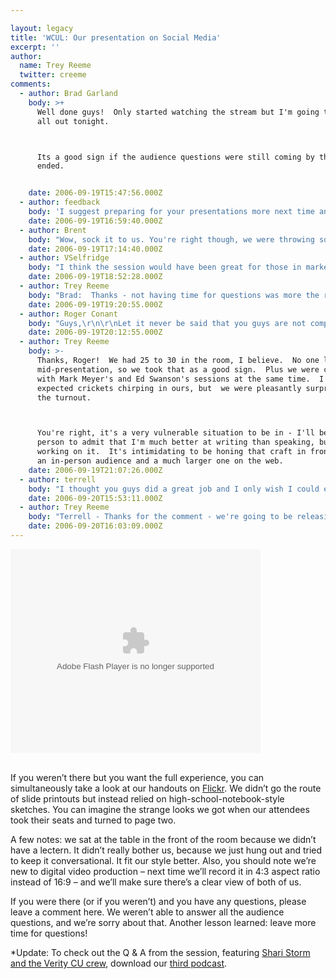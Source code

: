 ```yaml
---

layout: legacy
title: 'WCUL: Our presentation on Social Media'
excerpt: ''
author:
  name: Trey Reeme
  twitter: creeme
comments:
  - author: Brad Garland
    body: >+
      Well done guys!  Only started watching the stream but I'm going to check it
      all out tonight.



      Its a good sign if the audience questions were still coming by the time it
      ended.


    date: 2006-09-19T15:47:56.000Z
  - author: feedback
    body: 'I suggest preparing for your presentations more next time and to loose the arrogant, flip attitudes.  ToastMasters may also be warranted to help reduce the extensive use of non-words, such as "uh."  '
    date: 2006-09-19T16:59:40.000Z
  - author: Brent
    body: "Wow, sock it to us. You're right though, we were throwing some \"uh's\" around left and right. Trey and I have agreed that we'd like to take a public speaking course and clean those out.\r\n\r\nI will say we prepared our hearts out though, to the tune of many 12-hour workdays, so I hope that is at least somewhat apparent.\r\n\r\nAs for the attitude stuff, we tend to be pretty loose. But that's just us - if we dialed up the haughtiness, it wouldn't be authentic. And our message is about being who you are to your audience. Don't confuse \"relaxed\" with \"arrogant.\" We just want everyone to be comfortable.\r\n\r\nAlso, why the anonymity, \"feedback\"?"
    date: 2006-09-19T17:14:40.000Z
  - author: VSelfridge
    body: "I think the session would have been great for those in marketing who haven't been exposed to \"the social web\" - and serves as a good reminder to ALL of us in Marketing about how we need to be authentic in our communications (no trickery) always, but even more so with Gen X and Gen Y! \r\n\r\nIts clear from the research  - and even the general Gen X style of trabian - that these generations are more skeptical of marketing than generations past, and that they're on the look out for the non-authentic! \r\n\r\nI think you guys looked relaxed, and certainly came off as \"subject matter experts.\"  Good job. "
    date: 2006-09-19T18:52:28.000Z
  - author: Trey Reeme
    body: "Brad:  Thanks - not having time for questions was more the result of Brent and me going on and on than anything else.  But what can I say - this presentation was a first for us.\r\n\r\nAnonymous Feedback:  Thanks for watching and leaving a comment.  Again, what can I say - this presentation was a first for us.  \r\n\r\nThe first thing I thought of when I listened to it was, \"Wow. I say 'actually' a lot.  I've got to fix that.\"  That's a big reason why we recorded this - to get better at it.  So you're right, Mr./Ms. Feedback. \r\n\r\nTwo asides - One thing that I didn't mention in the presentation was that if you're going to blog, you've got to have thick skin.  Another thing I wish I'd said: leaving totally anonymous comments is lame.\r\n\r\nV (nope, \"V\" isn't anonymous; I certainly know V) - Thanks for your comments - you know us pretty darn well - well enough to know that the video was authentically us.  I'm happy we passed your test, and it's flattering to be called \"subject matter experts!\"\r\n\r\nFinally, I got an email a few minutes ago that I'll share - \"My first impression as I start to watch your video is the slide transitions.  I’ve been preparing presentations for a big board meeting next week, is that a different presentation app or what’s the trick to making stodgy old power point do that?\"\r\n\r\nThe answer is that I put the presentation together using my Mac and the presentation program Keynote.  It's amazing what that \"cube effect\" does for transitions between slides!  On one of our PCs in the office, we run Open Office, and I hoped their presentation tool would offer something similar, but when I checked I was disappointed.  You could always switch to a Mac :)"
    date: 2006-09-19T19:20:55.000Z
  - author: Roger Conant
    body: "Guys,\r\n\r\nLet it never be said that you guys are not completely transparent and totally VULNERABLE!  How many did you have attending?"
    date: 2006-09-19T20:12:55.000Z
  - author: Trey Reeme
    body: >-
      Thanks, Roger!  We had 25 to 30 in the room, I believe.  No one left
      mid-presentation, so we took that as a good sign.  Plus we were competing
      with Mark Meyer's and Ed Swanson's sessions at the same time.  I almost
      expected crickets chirping in ours, but  we were pleasantly surprised with
      the turnout.



      You're right, it's a very vulnerable situation to be in - I'll be the first
      person to admit that I'm much better at writing than speaking, but I'm
      working on it.  It's intimidating to be honing that craft in front of both
      an in-person audience and a much larger one on the web.
    date: 2006-09-19T21:07:26.000Z
  - author: terrell
    body: "I thought you guys did a great job and I only wish I could explain social media half as well to those who are constantly asking me when the blogging fad is going to be over.\r\n\r\nI enjoyed your laid back style and thought it was refreshing, especially for an industry that can sometimes be a little stuffy and by-the-book.\r\n\r\nShari, Laurel and I will be attending the Blog Business Summit in Seattle in October. You should check it out. We went last year and it was great."
    date: 2006-09-20T15:53:11.000Z
  - author: Trey Reeme
    body: "Terrell - Thanks for the comment - we're going to be releasing the podcast today, so listen for your voice!   \n\nI subscribe to the BBS blog and bought their Publish & Prosper book when it came out a few months back - we hadn't made plans to attend the event, but if we do, we'll let you know!  And if we don't make it there, I'm sure we'll read about it on your blog!"
    date: 2006-09-20T16:03:09.000Z
---
```


<embed style="width:400px; height:326px;" id="VideoPlayback" type="application/x-shockwave-flash" src="http://video.google.com/googleplayer.swf?docId=-7081678836807565085&#38;hl=en"> </embed><br /><br />
<p>If you weren&#8217;t there but you want the full experience, you can simultaneously take a look at our handouts on <a href="http://flickr.com/photos/trabian/246922563/in/set-72157594283138511/">Flickr</a>.  We didn&#8217;t go the route of slide printouts but instead relied on high-school-notebook-style sketches.  You can imagine the strange looks we got when our attendees took their seats and turned to page two.</p>
<p>A few notes: we sat at the table in the front of the room because we didn&#8217;t have a lectern.  It didn&#8217;t really bother us, because we just hung out and tried to keep it conversational.  It fit our style better.  Also, you should note we&#8217;re new to digital video production &#8211; next time we&#8217;ll record it in 4:3 aspect ratio instead of 16:9 &#8211; and we&#8217;ll make sure there&#8217;s a clear view of both of us.</p>
<p>If you were there (or if you weren&#8217;t) and you have any questions, please leave a comment here.  We weren&#8217;t able to answer all the audience questions, and we&#8217;re sorry about that.  Another lesson learned: leave more time for questions!</p>
<p>*Update: To check out the Q &#38; A from the session, featuring <a href="http://www.veritycu.com">Shari Storm and the Verity CU crew</a>, download our <a href="http://opensourcecu.com/articles/2006/09/20/open-source-cu-podcast-issue-3">third podcast</a>.</p>